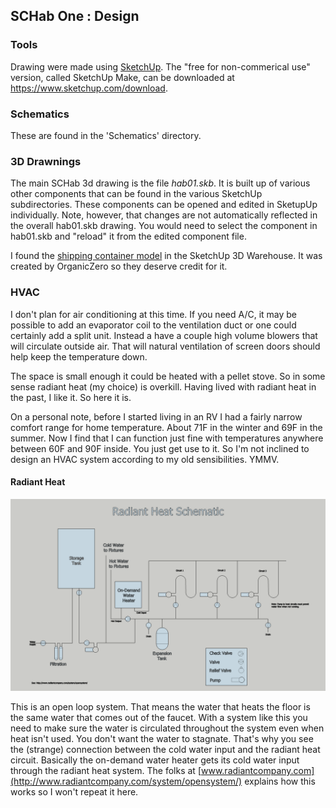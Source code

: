 ## SCHab One : Design

### Tools

Drawing were made using [SketchUp](https://www.sketchup.com/).  The "free for non-commerical use" version, called SketchUp Make, can be downloaded at https://www.sketchup.com/download.

### Schematics

These are found in the 'Schematics' directory.

### 3D Drawnings

The main SCHab 3d drawing is the file _hab01.skb_.  It is built up of various other components that can be found in the various SketchUp subdirectories.  These components can be opened and edited in SketupUp individually.  Note, however, that changes are not automatically reflected in the overall hab01.skb drawing.  You would need to select the component in hab01.skb and "reload" it from the edited component file.

I found the [shipping container model](https://3dwarehouse.sketchup.com/model/ub2c368e2-d333-4a4c-81ff-acfce363f53e/Open-Top-40ft-High-Cube-Container-w2-Doors) in the SketchUp 3D Warehouse.  It was created by OrganicZero so they deserve credit for it.


### HVAC

I don't plan for air conditioning at this time.  If you need A/C, it may be possible to add an evaporator coil to the ventilation duct or one could certainly add a split unit.  Instead a have a couple high volume blowers that will circulate outside air.  That will natural ventilation of screen doors should help keep the temperature down.

The space is small enough it could be heated with a pellet stove.  So in some sense radiant heat (my choice) is overkill.  Having lived with radiant heat in the past, I like it.  So here it is.

On a personal note, before I started living in an RV I had a fairly narrow comfort range for home temperature.  About 71F in the winter and 69F in the summer.  Now I find that I can function just fine with temperatures anywhere between 60F and 90F inside.  You just get use to it.  So I'm not inclined to design an HVAC system according to my old sensibilities.  YMMV.

#### Radiant Heat

![Schematic](../images/RadiantHeat.png)

This is an open loop system.  That means the water that heats the floor is the same water that comes out of the faucet.  With a system like this you need to make sure the water is circulated throughout the system even when heat isn't used.  You don't want the water to stagnate.  That's why you see the (strange) connection between the cold water input and the radiant heat circuit.  Basically the on-demand water heater gets its cold water input through the radiant heat system.  The folks at  [www.radiantcompany.com](http://www.radiantcompany.com/system/opensystem/) explains how this works so I won't repeat it here.
